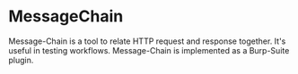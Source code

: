 # MessageChain
Message-Chain is a tool to relate HTTP request and response together. It's useful in testing workflows. Message-Chain is implemented as a Burp-Suite plugin.
